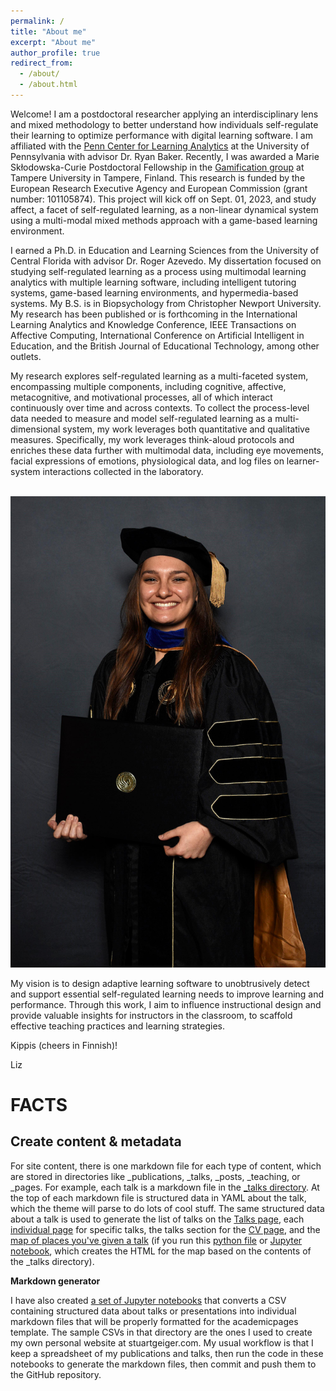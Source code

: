```yaml
---
permalink: /
title: "About me"
excerpt: "About me"
author_profile: true
redirect_from: 
  - /about/
  - /about.html
---
```


Welcome! I am a postdoctoral researcher applying an interdisciplinary lens and mixed methodology to better understand how individuals self-regulate their learning to optimize performance with digital learning software. I am affiliated with the [Penn Center for Learning Analytics](https://learninganalytics.upenn.edu/index.html) at the University of Pennsylvania with advisor Dr. Ryan Baker. Recently, I was awarded a Marie Skłodowska-Curie Postdoctoral Fellowship in the [Gamification group](https://webpages.tuni.fi/gamification/) at Tampere University in Tampere, Finland. This research is funded by the European Research Executive Agency and European Commission (grant number: 101105874). This project will kick off on Sept. 01, 2023, and study affect, a facet of self-regulated learning, as a non-linear dynamical system using a multi-modal mixed methods approach with a game-based learning environment.

I earned a Ph.D. in Education and Learning Sciences from the University of Central Florida with advisor Dr. Roger Azevedo. My dissertation focused on studying self-regulated learning as a process using multimodal learning analytics with multiple learning software, including intelligent tutoring systems, game-based learning environments, and hypermedia-based systems. My B.S. is in Biopsychology from Christopher Newport University. My research has been published or is forthcoming in the International Learning Analytics and Knowledge Conference, IEEE Transactions on Affective Computing, International Conference on Artificial Intelligent in Education, and the British Journal of Educational Technology, among other outlets.

My research explores self-regulated learning as a multi-faceted system, encompassing multiple components, including cognitive, affective, metacognitive, and motivational processes, all of which interact continuously over time and across contexts. To collect the process-level data needed to measure and model self-regulated learning as a multi-dimensional system, my work leverages both quantitative and qualitative measures. Specifically, my work leverages think-aloud protocols and enriches these data further with multimodal data, including eye movements, facial expressions of emotions, physiological data, and log files on learner-system interactions collected in the laboratory.

<br/><img src='/images/IMG_9280.JPG'>

My vision is to design adaptive learning software to unobtrusively detect and support essential self-regulated learning needs to improve learning and  performance. Through this work, I aim to influence instructional design and provide valuable insights for instructors in the classroom, to scaffold effective teaching practices and learning strategies.


Kippis (cheers in Finnish)!

Liz


FACTS
======



Create content & metadata
------
For site content, there is one markdown file for each type of content, which are stored in directories like _publications, _talks, _posts, _teaching, or _pages. For example, each talk is a markdown file in the [_talks directory](https://github.com/academicpages/academicpages.github.io/tree/master/_talks). At the top of each markdown file is structured data in YAML about the talk, which the theme will parse to do lots of cool stuff. The same structured data about a talk is used to generate the list of talks on the [Talks page](https://academicpages.github.io/talks), each [individual page](https://academicpages.github.io/talks/2012-03-01-talk-1) for specific talks, the talks section for the [CV page](https://academicpages.github.io/cv), and the [map of places you've given a talk](https://academicpages.github.io/talkmap.html) (if you run this [python file](https://github.com/academicpages/academicpages.github.io/blob/master/talkmap.py) or [Jupyter notebook](https://github.com/academicpages/academicpages.github.io/blob/master/talkmap.ipynb), which creates the HTML for the map based on the contents of the _talks directory).

**Markdown generator**

I have also created [a set of Jupyter notebooks](https://github.com/academicpages/academicpages.github.io/tree/master/markdown_generator
) that converts a CSV containing structured data about talks or presentations into individual markdown files that will be properly formatted for the academicpages template. The sample CSVs in that directory are the ones I used to create my own personal website at stuartgeiger.com. My usual workflow is that I keep a spreadsheet of my publications and talks, then run the code in these notebooks to generate the markdown files, then commit and push them to the GitHub repository.
